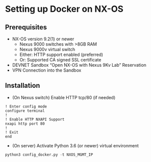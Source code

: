 # Setting up Docker on NX-OS

## Prerequisites

* NX-OS version 9.2(1) or newer
  * Nexus 9000 switches with >8GB RAM
  * Nexus 9000v virtual switch
  * Either: HTTP support enabled (preferred)
  * Or: Supported CA signed SSL certificate
* DEVNET Sandbox “Open NX-OS with Nexus 9Kv Lab” Reservation
* VPN Connection into the Sandbox

## Installation

* (On Nexus switch) Enable HTTP tcp/80 (if needed)

```cisco
! Enter config mode
configure terminal
!
! Enable HTTP NXAPI Support
nxapi http port 80
!
! Exit
end
```

* (On server) Activate Python 3.6 (or newer) virtual environment

```python
python3 config_docker.py -t NXOS_MGMT_IP
```

